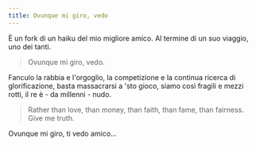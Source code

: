 ```yaml
---
title: Ovunque mi giro, vedo
---
```


È un fork di un haiku del mio migliore amico.
Al termine di un suo viaggio, uno dei tanti.

> Ovunque mi giro, vedo.

Fanculo la rabbia e l'orgoglio, la competizione e la continua ricerca di glorificazione, basta massacrarsi a 'sto gioco, siamo così fragili e mezzi rotti, il re è - da millenni - nudo. 


> Rather than love, than money, than faith, than fame, than fairness. Give me truth.

Ovunque mi giro, ti vedo amico...
